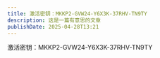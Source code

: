 ```yaml
---
title: 激活密钥：MKKP2-GVW24-Y6X3K-37RHV-TN9TY
description: 这是一篇有意思的文章
publishDate: 2025-04-28T13:21
---
```

激活密钥：MKKP2-GVW24-Y6X3K-37RHV-TN9TY
